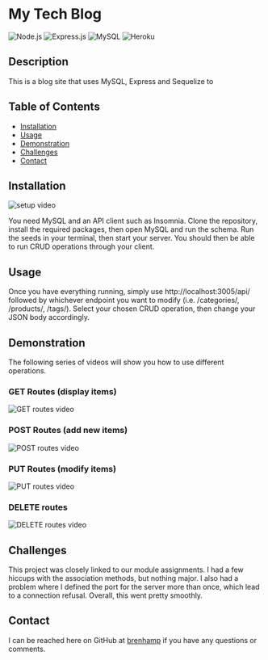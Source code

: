 # My Tech Blog

![Node.js](https://img.shields.io/badge/Node.js-43853D?style=for-the-badge&logo=node.js&logoColor=white)
![Express.js](https://img.shields.io/badge/Express.js-404D59?style=for-the-badge)
![MySQL](https://img.shields.io/badge/MySQL-00000F?style=for-the-badge&logo=mysql&logoColor=white)
![Heroku](https://img.shields.io/badge/Heroku-430098?style=for-the-badge&logo=heroku&logoColor=white)

## Description

This is a blog site that uses MySQL, Express and Sequelize to 

## Table of Contents

- [Installation](#installation)
- [Usage](#usage)
- [Demonstration](#demonstration)
- [Challenges](#challenges)
- [Contact](#contact)

## Installation

![setup video](./assets/mysql_server_setup.gif)

You need MySQL and an API client such as Insomnia. Clone the repository, install the required packages, then open MySQL and run the schema. Run the seeds in your terminal, then start your server. You should then be able to run CRUD operations through your client.

## Usage

Once you have everything running, simply use http://localhost:3005/api/ followed by whichever endpoint you want to modify (i.e. /categories/, /products/, /tags/). Select your chosen CRUD operation, then change your JSON body accordingly.

## Demonstration

The following series of videos will show you how to use different operations.

### GET Routes (display items)

![GET routes video](./assets/get_routes.gif)

### POST Routes (add new items)

![POST routes video](./assets/post_routes.gif)

### PUT Routes (modify items)

![PUT routes video](./assets/put_routes.gif)

### DELETE routes

![DELETE routes video](./assets/delete_routes.gif)

## Challenges

This project was closely linked to our module assignments. I had a few hiccups with the association methods, but nothing major. I also had a problem where I defined the port for the server more than once, which lead to a connection refusal. Overall, this went pretty smoothly.

## Contact

I can be reached here on GitHub at [brenhamp](https://github.com/brenhamp) if you have any questions or comments.
